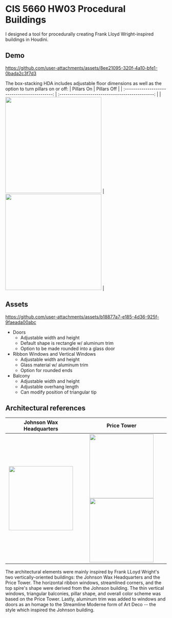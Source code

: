 # CIS 5660 HW03 Procedural Buildings

I designed a tool for procedurally creating Frank Lloyd Wright-inspired buildings in Houdini.

## Demo

https://github.com/user-attachments/assets/8ee21095-320f-4a10-bfe1-0bada2c3f7d3

The box-stacking HDA includes adjustable floor dimensions as well as the option to turn pillars on or off:
| Pillars On | Pillars Off |
| :-------------------------------------------: | :----------------------------------------------: |
| <image src="./assets/pillars.png" height=300> | <image src="./assets/streamline.png" height=300> |

## Assets

https://github.com/user-attachments/assets/b18877a7-e185-4d36-925f-9faeada00abc

- Doors
  - Adjustable width and height
  - Default shape is rectangle w/ aluminum trim
  - Option to be made rounded into a glass door
- Ribbon Windows and Vertical Windows
  - Adjustable width and height
  - Glass material w/ aluminum trim
  - Option for rounded ends
- Balcony
  - Adjustable width and height
  - Adjustable overhang length
  - Can modify position of triangular tip

## Architectural references

|                                         Johnson Wax Headquarters                                         |                                               Price Tower                                                |
| :------------------------------------------------------------------------------------------------------: | :------------------------------------------------------------------------------------------------------: |
| <image src="https://github.com/user-attachments/assets/dc44c3f5-cede-4752-bfc6-dd73a5e4e9e9" height=200> | <image src="https://github.com/user-attachments/assets/7507487d-8dc1-4c02-a585-eabc06b228b3" height=200> <image src="https://github.com/user-attachments/assets/978d3075-1322-4164-b767-1ecb61bf2cf0" height=200> |

The architectural elements were mainly inspired by Frank LLoyd Wright's two vertically-oriented buildings: the Johnson Wax Headquarters and the Price Tower.
The horizontal ribbon windows, streamlined corners, and the top spire's shape were derived from the Johnson building.
The thin vertical windows, triangular balconies, pillar shape, and overall color scheme was based on the Price Tower.
Lastly, aluminum trim was added to windows and doors as an homage to the Streamline Moderne form of Art Deco -- the style which inspired the Johnson building.
